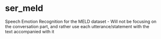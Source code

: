 # ser_meld
Speech Emotion Recognition for the MELD dataset - Will not be focusing on the conversation part, and rather use each utterance/statement with the text accompanied with it
